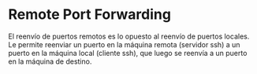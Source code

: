 # Remote Port Forwarding
El reenvío de puertos remotos es lo opuesto al reenvío de puertos locales. Le permite reenviar un puerto en la máquina remota (servidor ssh) a un puerto en la máquina local (cliente ssh), que luego se reenvía a un puerto en la máquina de destino.

